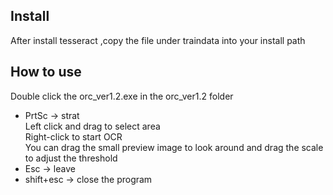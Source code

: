 ## Install
After install tesseract ,copy the file under traindata into your install path  

## How to use
Double click the orc_ver1.2.exe in the orc_ver1.2 folder  
* PrtSc -> strat  
Left click and drag to select area  
Right-click to start OCR  
You can drag the small preview image to look around and drag the scale to adjust the threshold  
* Esc -> leave  
* shift+esc -> close the program  
